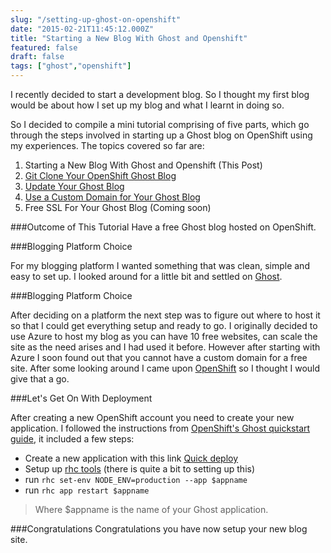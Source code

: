 ```yaml
---
slug: "/setting-up-ghost-on-openshift"
date: "2015-02-21T11:45:12.000Z"
title: "Starting a New Blog With Ghost and Openshift"
featured: false
draft: false
tags: ["ghost","openshift"]
---
```


I recently decided to start a development blog. So I thought my first blog would
be about how I set up my blog and what I learnt in doing so.

So I decided to compile a mini tutorial comprising of five parts, which go
through the steps involved in starting up a Ghost blog on OpenShift using my
experiences. The topics covered so far are:

1.  Starting a New Blog With Ghost and Openshift (This Post)
2.  [Git Clone Your OpenShift Ghost Blog](https://www.insidersbyte.com/git-clone-your-openshift-ghost-blog/)
3.  [Update Your Ghost Blog](https://www.insidersbyte.com/update-your-openshift-ghost-blog/)
4.  [Use a Custom Domain for Your Ghost Blog](https://www.insidersbyte.com/use-a-custom-domain-for-your-openshift-ghost-blog/)
5.  Free SSL For Your Ghost Blog (Coming soon)

###Outcome of This Tutorial Have a free Ghost blog hosted on OpenShift.

###Blogging Platform Choice

For my blogging platform I wanted something that was clean, simple and easy to
set up. I looked around for a little bit and settled on
[Ghost](https://ghost.org/).

###Blogging Platform Choice

After deciding on a platform the next step was to figure out where to host it so
that I could get everything setup and ready to go. I originally decided to use
Azure to host my blog as you can have 10 free websites, can scale the site as
the need arises and I had used it before. However after starting with Azure I
soon found out that you cannot have a custom domain for a free site. After some
looking around I came upon [OpenShift](https://openshift.redhat.com) so I
thought I would give that a go.

###Let's Get On With Deployment

After creating a new OpenShift account you need to create your new application.
I followed the instructions from
[OpenShift's Ghost quickstart guide](https://www.openshift.com/quickstarts/ghost),
it included a few steps:

* Create a new application with this link
  [Quick deploy](https://hub.openshift.com/quickstarts/240-ghost-0-7-5)
* Setup up
  [rhc tools](https://developers.openshift.com/en/managing-client-tools.html)
  (there is quite a bit to setting up this)
* run `rhc set-env NODE_ENV=production --app $appname`
* run `rhc app restart $appname`

> Where $appname is the name of your Ghost application.

###Congratulations Congratulations you have now setup your new blog site.
